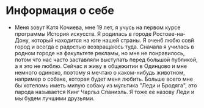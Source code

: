 # Информация о себе
* Меня зовут Катя Кочиева, мне 19 лет, я учусь на первом курсе программы История искусств. Я родилась в городе Ростове-на-Дону, который находится на юге нашей страны. Я оченб любю совй город и всегда с радостью возвращаюсь туда. Сначала я училась в родном городе на факультете рекламы, но мне не понравилось, потом что нас часто заставляли выступать перед большой публикой, а я это не люблю. Сейчас я живу в общежитии в Одинцово и мне немного одиноко, поэтому я мечтаю о каком-нибудь животном, например о собаке, которая будет меня любить. Больше всего мне бы хотеломь иметь милую собаку из мультика "Леди и Бродяга", это парода называется Кинг Чарльз Спаниэль. Я тоже ее назову Леди и мы будем лучшими друзьями.  
